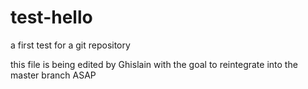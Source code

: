 # test-hello
a first test for a git repository 

this file is being edited by Ghislain with the goal to reintegrate into the master branch ASAP 
